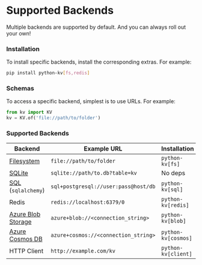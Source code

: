# Supported Backends

Multiple backends are supported by default. And you can always roll out your own!
  

### Installation

To install specific backends, install the corresponding extras. For example:

```bash
pip install python-kv[fs,redis]
```

### Schemas

To access a specific backend, simplest is to use URLs. For example:
  
```python 
from kv import KV
kv = KV.of('file://path/to/folder')
```

### Supported Backends
| Backend | Example URL  | Installation |
|---------|-------- | ------------ |
| [Filesystem](backends/filesystem.md) | `file://path/to/folder` | `python-kv[fs]` |
| [SQLite](backends/sqlite.md) | `sqlite://path/to.db?table=kv` | No deps |
| [SQL](backends/sql.md) (`sqlalchemy`) | `sql+postgresql://user:pass@host/db` | `python-kv[sql]` |
| Redis | `redis://localhost:6379/0` | `python-kv[redis]` |
| [Azure Blob Storage](backends/blob.md) | `azure+blob://<connection_string>` | `python-kv[blob]` |
| [Azure Cosmos DB](backends/cosmos.md) | `azure+cosmos://<connection_string>` | `python-kv[cosmos]` |
| HTTP Client | `http://example.com/kv` | `python-kv[client]` |
